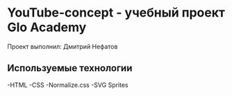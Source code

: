 # YouTube-concept - учебный проект Glo Academy
Проект выполнил: Дмитрий Нефатов

## Используемые технологии
-HTML
-CSS
-Normalize.css
-SVG Sprites

